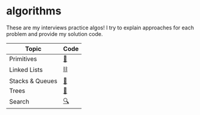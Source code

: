 # algorithms

These are my interviews practice algos! I try to explain approaches for each problem and provide my solution code.

| Topic           | Code             |
| --------------- | ---------------- |
| Primitives      | [🔢][primitives] |
| Linked Lists    | [⛓][linked-list] |
| Stacks & Queues | [🥞][stacks]     |
| Trees           | [🌳][trees]      |
| Search          | [🔍][search]     |

[linked-list]: linked-lists
[stacks]: stacks-queues
[primitives]: primitives
[trees]: trees
[search]: search
